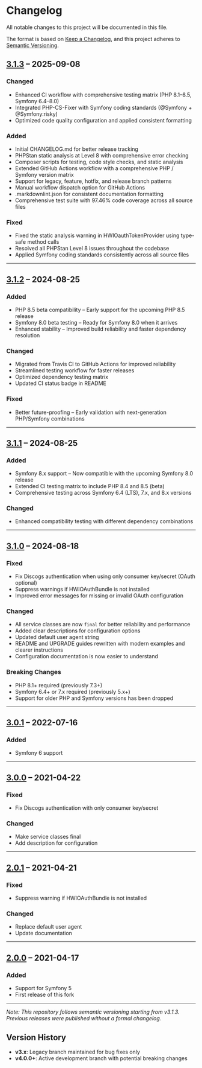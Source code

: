 # Changelog

All notable changes to this project will be documented in this file.

The format is based on [Keep a Changelog](https://keepachangelog.com/en/1.0.0/),
and this project adheres to [Semantic Versioning](https://semver.org/spec/v2.0.0.html).

## [3.1.3](https://github.com/calliostro/discogs-bundle/releases/tag/v3.1.3) – 2025-09-08

### Changed

- Enhanced CI workflow with comprehensive testing matrix (PHP 8.1–8.5, Symfony 6.4–8.0)
- Integrated PHP-CS-Fixer with Symfony coding standards (@Symfony + @Symfony:risky)
- Optimized code quality configuration and applied consistent formatting

### Added

- Initial CHANGELOG.md for better release tracking
- PHPStan static analysis at Level 8 with comprehensive error checking
- Composer scripts for testing, code style checks, and static analysis
- Extended GitHub Actions workflow with a comprehensive PHP / Symfony version matrix
- Support for legacy, feature, hotfix, and release branch patterns
- Manual workflow dispatch option for GitHub Actions
- .markdownlint.json for consistent documentation formatting
- Comprehensive test suite with 97.46% code coverage across all source files

### Fixed

- Fixed the static analysis warning in HWIOauthTokenProvider using type-safe method calls
- Resolved all PHPStan Level 8 issues throughout the codebase
- Applied Symfony coding standards consistently across all source files

---

## [3.1.2](https://github.com/calliostro/discogs-bundle/releases/tag/v3.1.2) – 2024-08-25

### Added

- PHP 8.5 beta compatibility – Early support for the upcoming PHP 8.5 release
- Symfony 8.0 beta testing – Ready for Symfony 8.0 when it arrives
- Enhanced stability – Improved build reliability and faster dependency resolution

### Changed

- Migrated from Travis CI to GitHub Actions for improved reliability
- Streamlined testing workflow for faster releases
- Optimized dependency testing matrix
- Updated CI status badge in README

### Fixed

- Better future-proofing – Early validation with next-generation PHP/Symfony combinations

---

## [3.1.1](https://github.com/calliostro/discogs-bundle/releases/tag/v3.1.1) – 2024-08-25

### Added

- Symfony 8.x support – Now compatible with the upcoming Symfony 8.0 release
- Extended CI testing matrix to include PHP 8.4 and 8.5 (beta)
- Comprehensive testing across Symfony 6.4 (LTS), 7.x, and 8.x versions

### Changed

- Enhanced compatibility testing with different dependency combinations

---

## [3.1.0](https://github.com/calliostro/discogs-bundle/releases/tag/v3.1.0) – 2024-08-18

### Fixed

- Fix Discogs authentication when using only consumer key/secret (OAuth optional)
- Suppress warnings if HWIOAuthBundle is not installed
- Improved error messages for missing or invalid OAuth configuration

### Changed

- All service classes are now `final` for better reliability and performance
- Added clear descriptions for configuration options
- Updated default user agent string
- README and UPGRADE guides rewritten with modern examples and clearer instructions
- Configuration documentation is now easier to understand

### Breaking Changes

- PHP 8.1+ required (previously 7.3+)
- Symfony 6.4+ or 7.x required (previously 5.x+)
- Support for older PHP and Symfony versions has been dropped

---

## [3.0.1](https://github.com/calliostro/discogs-bundle/releases/tag/v3.0.1) – 2022-07-16

### Added

- Symfony 6 support

---

## [3.0.0](https://github.com/calliostro/discogs-bundle/releases/tag/v3.0.0) – 2021-04-22

### Fixed

- Fix Discogs authentication with only consumer key/secret

### Changed

- Make service classes final
- Add description for configuration

---

## [2.0.1](https://github.com/calliostro/discogs-bundle/releases/tag/v2.0.1) – 2021-04-21

### Fixed

- Suppress warning if HWIOAuthBundle is not installed

### Changed

- Replace default user agent
- Update documentation

---

## [2.0.0](https://github.com/calliostro/discogs-bundle/releases/tag/v2.0.0) – 2021-04-17

### Added

- Support for Symfony 5
- First release of this fork

---

*Note: This repository follows semantic versioning starting from v3.1.3.*
*Previous releases were published without a formal changelog.*

## Version History

- **v3.x**: Legacy branch maintained for bug fixes only
- **v4.0.0+**: Active development branch with potential breaking changes
